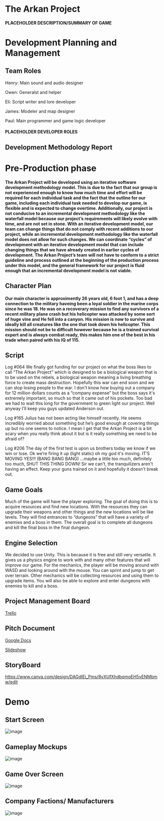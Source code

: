 # The Arkan Project
#### **PLACEHOLDER DESCRIPTION/SUMMARY OF GAME**
# Development Planning and Management
## Team Roles

Henry: Main sound and audio designer 

Owen: Generalst and helper 

Eli: Script writer and lore developer

James: Modeler and map designer 

Paul: Main programmer and game logic developer

#### **PLACEHOLDER DEVELOPER ROLES**
## Development Methodology Report
# Pre-Production phase
#### The Arkan Project will be developed using an iterative software development methodology model. This is due to the fact that our group is not experienced enough to know how much time and effort will be required for each individual task and the fact that the outline for our game, including each individual task needed to develop our game, is flexible and is expected to change overtime. Additionally, our project is not conducive to an incremental development methodology like the waterfall model because our project’s requirements will likely evolve with time, and are not set in stone. With an iterative development model, our team can change things that do not comply with recent additions to our project, while an incremental development methodology like the waterfall model does not allow for such changes. We can coordinate “cycles” of development with an iterative development model that can include changing things that we have already created in earlier cycles of development. The Arkan Project’s team will not have to conform to a strict guideline and process outlined at the beginning of the production process under this model, and the general framework for our project is fluid enough that an incremental development model is not viable.

## Character Plan
#### Our main character is approximently 26 years old, 6 foot 1, and has a deep connection to the military haveing been a loyal soldier in the marine corps since he was 18. He was on a recoverary mission to find any survivors of a recent military plane crash but his helicopter was attacked by some sort of huge vine and He fell into a canyon. His mission is now to survive and ideally kill all creatures like the one that took down his helicopter. This mission should not be to difficult however because he is a trained survival expert and is always combat ready, this makes him one of the best in his trade when paired with his IQ of 115.

## Script

Log #064 
We finally got funding for our project on what the boss likes to call “The Arkan Project” which is designed to be a biological weapon that is to be used on the rebels, a biological weapon meaning a living breathing force to create mass destruction. Hopefully this war can end soon and we can stop losing people to the war. I don't know how buying out a company for 12 million dollars counts as a “company expense” but the boss says it's extremely important, so much so that it came out of his pockets. Too bad we had to wait this long for the government to green light our project. Well anyway I'll keep you guys updated Anderson out.

Log #165
Julius has not been acting like himself recently. He seems incredibly worried about something but he’s good enough at covering things up but no one seems to notice. I mean I get that the Arkan Project is a bit scary when you really think about it but is it really something we need to be afraid of?

Log #206
The day of the first test is upon us brothers today we know if we win or lose. Ok we’re firing it up (light static) oh my god it's moving. IT’S MOVING YES!!! (BANG BANG BANG) …maybe a little too much, definitely too much, SHUT THIS THING DOWN! Sir we can't, the tranquilizers aren't having an effect. Keep your guns trained on it and hopefully it doesn't break out.


## Game Goals
Much of the game will have the player exploring. The goal of doing this is to acquire resources and find new locations. With the resources they can upgrade their weapons and other things and the new locations will be like levels. They will find entrances to “dungeons” that will have a variety of enemies and a boss in them. The overall goal is to complete all dungeons and kill the final boss in the final dungeon. 

## Engine Selection

We decided to use Unity. This is because it is free and still very versatile. It gives us a physics engine to work with and many other features that will improve our game. For the mechanics, the player will be moving around with WASD and looking around with the mouse. You can sprint and jump to get over terrain. Other mechanics will be collecting resources and using them to upgrade items. You will also be able to explore and enter dungeons with enemies to kill and a boss.  


## Project Management Board
[Trello](https://trello.com/b/tLZYcFz4/my-trello-board)
## Pitch Document
[Google Docs](https://docs.google.com/document/d/1qWscHGzO3AUQQVqgZV5dDUI4CwUEJxFeSY9bMrNzsHw/edit?usp=sharing)

[Slideshow](https://github.com/Error4984/The-Arkan-Project-2/blob/main/docs/Pitch%20Slideshow.pptx)
## StoryBoard
https://www.canva.com/design/DAGdIEi_Pms/8yXUfXhdbqmoEH5vENMbmw/edit
# Demo
## Start Screen
![image](https://github.com/user-attachments/assets/d068c933-3f23-4232-b62b-476c7d1d66fe)
## Gameplay Mockups
![image](https://github.com/user-attachments/assets/fb1509b5-51bd-4b81-bfce-a59316b65f5d)
## Game Over Screen
![image](https://github.com/user-attachments/assets/b3b3686f-9a13-4d8d-9882-689a7a098f28)
## Company Factions/ Manufacturers
![image](https://github.com/user-attachments/assets/b23ed3ad-c9d5-4f36-857e-5f39db9830ff)
